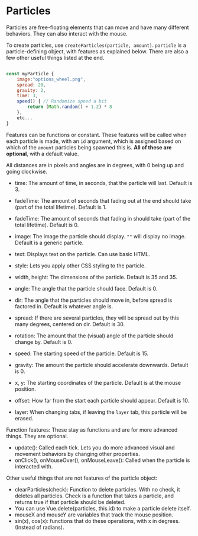 # Particles

Particles are free-floating elements that can move and have many different behaviors. They can also interact with the mouse.

To create particles, use `createParticles(particle, amount)`. `particle` is a particle-defining object, with features as explained below. There are also a few other useful things listed at the end.

```js

const myParticle {
    image:"options_wheel.png",
    spread: 20,
    gravity: 2,
    time: 3,
    speed() { // Randomize speed a bit
        return (Math.random() + 1.2) * 8 
    },
    etc...
}
```

Features can be functions or constant. These features will be called when each particle is made, with an `id` argument, which is assigned based on which of the `amount` particles being spawned this is. **All of these are optional**, with a default value.

All distances are in pixels and angles are in degrees, with 0 being up and going clockwise.

- time: The amount of time, in seconds, that the particle will last. Default is 3.
- fadeTime: The amount of seconds that fading out at the end should take (part of the total lifetime). Default is 1.
- fadeTime: The amount of seconds that fading in should take (part of the total lifetime). Default is 0.

- image: The image the particle should display. `""` will display no image. Default is a generic particle.
- text: Displays text on the particle. Can use basic HTML.
- style: Lets you apply other CSS styling to the particle.
- width, height: The dimensions of the particle. Default is 35 and 35.

- angle: The angle that the particle should face. Default is 0.
- dir: The angle that the particles should move in, before spread is factored in. Default is whatever angle is.
- spread: If there are several particles, they will be spread out by this many degrees, centered on dir. Default is 30.

- rotation: The amount that the (visual) angle of the particle should change by. Default is 0.
- speed: The starting speed of the particle. Default is 15.
- gravity: The amount the particle should accelerate downwards. Default is 0.

- x, y: The starting coordinates of the particle. Default is at the mouse position.
- offset: How far from the start each particle should appear. Default is 10.

- layer: When changing tabs, if leaving the `layer` tab, this particle will be erased.


Function features: These stay as functions and are for more advanced things. They are optional.

- update(): Called each tick. Lets you do more advanced visual and movement behaviors by changing other properties.
- onClick(), onMouseOver(), onMouseLeave(): Called when the particle is interacted with.


Other useful things that are not features of the particle object:

- clearParticles(check): Function to delete particles. With no check, it deletes all particles. Check is a function that takes a particle, and returns true if that particle should be deleted.
- You can use Vue.delete(particles, this.id) to make a particle delete itself.
- mouseX and mouseY are variables that track the mouse position.
- sin(x), cos(x): functions that do these operations, with x in degrees. (Instead of radians).